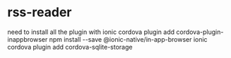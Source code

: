 # rss-reader
need to install all the plugin with
ionic cordova plugin add cordova-plugin-inappbrowser
npm install --save @ionic-native/in-app-browser
ionic cordova plugin add cordova-sqlite-storage
